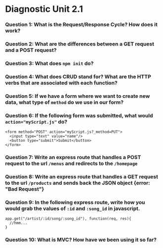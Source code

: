 # Diagnostic Unit 2.1

### Question 1: What is the Request/Response Cycle?  How does it work?

### Question 2: What are the differences between a GET request and a POST request?

### Question 3: What does `npm init` do?

### Question 4: What does CRUD stand for?  What are the HTTP verbs that are associated with each function?

### Question 5: If we have a form where we want to create new data, what type of `method` do we use in our form?  

### Question 6: If the following form was submitted, what would `action="myScript.js"` do?

```
<form method="POST" action="myScript.js?_method=PUT">
  <input type="text" value="name"/>
  <button type="submit">Submit</button>
</form>
```

### Question 7: Write an express route that handles a POST request to the url `/menus` and redirects to the `/homepage`

### Question 8: Write an express route that handles a GET request to the url `/products` and sends back the JSON object {error: "Bad Request"}

### Question 9: In the following express route, write how you would grab the values of `:id` and `:song_id` in javascript.

```
app.get("/artist/:id/song/:song_id"), function(req, res){
  //hmm...
}
```

### Question 10: What is MVC? How have we been using it so far?

